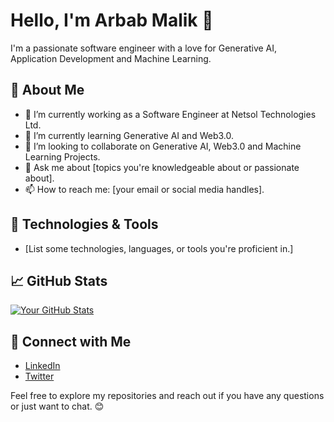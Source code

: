 # Hello, I'm Arbab Malik 👋

I'm a passionate software engineer with a love for Generative AI, Application Development and Machine Learning.

## 🚀 About Me

- 🔭 I’m currently working as a Software Engineer at Netsol Technologies Ltd.
- 🌱 I’m currently learning Generative AI and Web3.0.
- 👯 I’m looking to collaborate on Generative AI, Web3.0 and Machine Learning Projects.
- 💬 Ask me about [topics you're knowledgeable about or passionate about].
- 📫 How to reach me: [your email or social media handles].

## 🔧 Technologies & Tools

- [List some technologies, languages, or tools you're proficient in.]

## 📈 GitHub Stats

[![Your GitHub Stats](https://github-readme-stats.vercel.app/api?username=your-username&show_icons=true&count_private=true&hide=contribs,prs)](https://github.com/anuraghazra/github-readme-stats)

<!--## 📂 My Projects

- [Project 1: Name and brief description]
- [Project 2: Name and brief description]
- [Add more projects as needed]
-->

## 🤝 Connect with Me

- [LinkedIn](https://www.linkedin.com/in/rabab-munawar-322100170/)
- [Twitter](https://twitter.com/your-username/)
<!-- [Personal Website/Blog](https://www.yourwebsite.com/)-->

Feel free to explore my repositories and reach out if you have any questions or just want to chat. 😊
